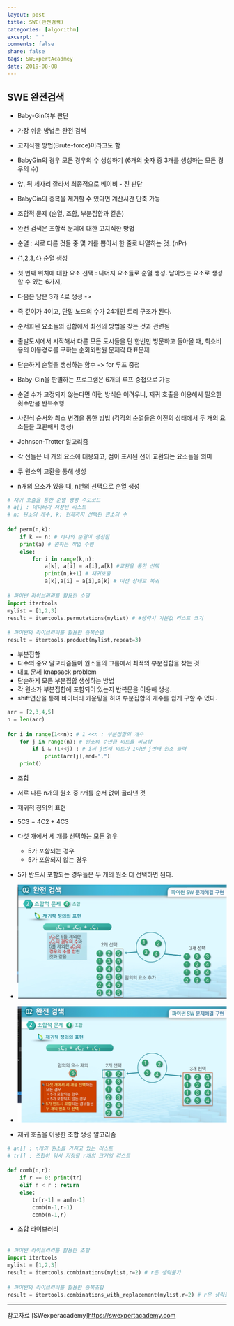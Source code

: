 ```yaml
---
layout: post
title: SWE(완전검색)
categories: [algorithm]
excerpt: ' '
comments: false
share: false
tags: SWExpertAcadmey
date: 2019-08-08
---
```


## SWE 완전검색

- Baby-Gin여부 판단
- 가장 쉬운 방법은 완전 검색
- 고지식한 방법(Brute-force)이라고도 함

- BabyGin의 경우 모든 경우의 수 생성하기 (6개의 숫자 중 3개를 생성하는 모든 경우의 수)
- 앞, 뒤 세자리 잘라서 최종적으로 베이비 - 진 판단
- BabyGin의 중복을 제거할 수 있다면 계산시간 단축 가능

- 조합적 문제 (순열, 조합, 부분집합과 같은)
- 완전 검색은 조합적 문제에 대한 고지식한 방법
- 순열 : 서로 다른 것들 중 몇 개를 뽑아서 한 줄로 나열하는 것. (nPr)

- {1,2,3,4} 순열 생성
- 첫 번째 위치에 대한 요소 선택 : 나머지 요소들로 순열 생성. 남아있는 요소로 생성할 수 있는 6가지,
- 다음은 남은 3과 4로 생성 ->
- 즉 깊이가 4이고, 단말 노드의 수가 24개인 트리 구조가 된다.
- 순서화된 요소들의 집합에서 최선의 방법을 찾는 것과 관련됨
- 출발도시에서 시작해서 다른 모든 도시들을 단 한번만 방문하고 돌아올 때, 최소비용의 이동경로를 구하는 순회외판원 문제각 대표문제

* 단순하게 순열을 생성하는 함수 -> for 루프 중첩
* Baby-Gin을 판별하는 프로그램은 6개의 루프 중첩으로 가능
* 순열 수가 고정되지 않는다면 이런 방식은 어려우니, 재귀 호출을 이용해서 필요한 횟수만큼 반복수행

* 사전식 순서와 최소 변경을 통한 방법 (각각의 순열들은 이전의 상태에서 두 개의 요소들을 교환해서 생성)

* Johnson-Trotter 알고리즘
* 각 선들은 네 개의 요소에 대응되고, 점이 표시된 선이 교환되는 요소들을 의미

* 두 원소의 교환을 통해 생성
* n개의 요소가 있을 때, n번의 선택으로 순열 생성

```python
# 재귀 호출을 통한 순열 생성 수도코드
# a[] : 데이터가 저장된 리스트
# n: 원소의 개수, k: 현재까지 선택된 원소의 수

def perm(n,k):
    if k == n: # 하나의 순열이 생성됨
    print(a) # 원하는 작업 수행
    else:
        for i in range(k,n):
            a[k], a[i] = a[i],a[k] #교환을 통한 선택
            print(n,k+1) # 재귀호출
            a[k],a[i] = a[i],a[k] # 이전 상태로 복귀

# 파이썬 라이브러리를 활용한 순열
import itertools
mylist = [1,2,3]
result = itertools.permutations(mylist) # #생략시 기본값 리스트 크기

# 파이썬의 라이브러리를 활용한 중복순열
result = itertools.product(mylist,repeat=3)
```

- 부분집합
- 다수의 중요 알고리즘들이 원소들의 그룹에서 최적의 부분집합을 찾는 것
- 대표 문제 knapsack problem
- 단순하게 모든 부분집합 생성하는 방법
- 각 원소가 부분집합에 포함되어 있는지 반복문을 이용해 생성.
- shift연산을 통해 바이너리 카운팅을 하여 부분집합의 개수를 쉽게 구할 수 있다.

```python
arr = [2,3,4,5]
n = len(arr)

for i in range(1<<n): # 1 <<n : 부분집합의 개수
    for j in range(n): # 원소의 수만큼 비트를 비교함
        if i & (1<<j) : # i의 j번째 비트가 1이면 j번째 원소 출력
            print(arr[j],end=",")
    print()
```

- 조합
- 서로 다른 n개의 원소 중 r개를 순서 없이 골라낸 것
- 재귀적 정의의 표현
- 5C3 = 4C2 + 4C3
- 다섯 개에서 세 개를 선택하는 모든 경우
  - 5가 포함되는 경우
  - 5가 포함되지 않는 경우
- 5가 반드시 포함되는 경우들은 두 개의 원소 더 선택하면 된다.

- ![No Image](/assets/posts/20190808/3.png)
- ![No Image](/assets/posts/20190808/4.png)

- 재귀 호출을 이용한 조합 생성 알고리즘

```python
# an[] : n개의 원소를 가지고 있는 리스트
# tr[] : 조합이 임시 저장될 r개의 크기의 리스트

def comb(n,r):
    if r == 0: print(tr)
    elif n < r : return
    else:
        tr[r-1] = an[n-1]
        comb(n-1,r-1)
        comb(n-1,r)
```

- 조합 라이브러리

```python

# 파이썬 라이브러리를 활용한 조합
import itertools
mylist = [1,2,3]
result = itertools.combinations(mylist,r=2) # r은 생략불가

# 파이썬의 라이브러리를 활용한 중복조합
result = itertools.combinations_with_replacement(mylist,r=2) # r은 생략불가
```

---

참고자료
[SWexperacademy]<https://swexpertacademy.com>
